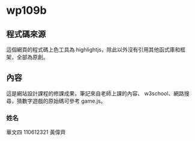 # wp109b
## 程式碼來源
這個網頁的程式碼上色工具為 highlightjs，除此以外沒有引用其他函式庫和框架，全部為原創。
## 內容
這是網站設計課程的修課成果，筆記來自老師上課的內容、 w3school、網路搜尋，猜數字遊戲的原始碼可參考 game.js。

### 姓名
華文四 110612321 黃偉齊
